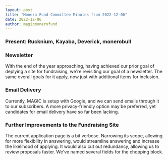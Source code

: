 ```yaml
---
layout: post
title: "Monero Fund Committee Minutes from 2022-12-06"
date: 2022-12-06
author: magicmonerofund
---
```


### Present: Rucknium, Kayaba, Deverick, monerobull

### Newsletter

With the end of the year approaching, having achieved our prior goal of deplying a site for fundraising, we're revisiting our goal of a newsletter. The same overall goals for it apply, now just with additional items for inclusion.

### Email Delivery

Currently, MAGIC is setup with Google, and we can send emails through it to our subscribers. A more privacy-friendly option may be preferred, yet candidates for email delivery have so far been lacking.

### Further Improvements to the Fundraising Site

The current application page is a bit verbose. Narrowing its scope, allowing for more flexibility in answering, would streamline answering and increase the likelihood of applying. It would also cut out redundancy, allowing us to review proposals faster. We've named several fields for the chopping block.
